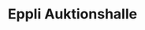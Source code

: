 ---
title: "Eppli Auktionshalle"
url: /leinfelden-echterdingen/eppli-auktionshalle-heilbronner-strasse/
shop: Auktionshaus
---